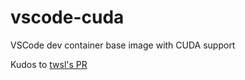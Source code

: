 # vscode-cuda
VSCode dev container base image with CUDA support


Kudos to [twsl's PR](https://github.com/microsoft/vscode-dev-containers/pull/1176)
